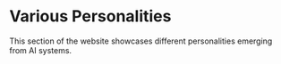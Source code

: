 # Various Personalities

This section of the website showcases different personalities emerging from AI systems.
